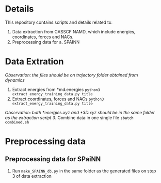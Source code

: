 # Details
This repository contains scripts and details related to:
1. Data extraction from CASSCF NAMD, which include energies, coordinates, forces and NACs.
2. Preprocessing data for
  a. SPAINN

# Data Extration 
_Observation: the files should be on trajectory folder obtained from dynamics_
1. Extract energies from *md.energies ```python3 extract_energy_training_data.py title```
2. Extract coordinates, forces and NACs ```python3 extract_energy_training_data.py title```

_Observation: both *energies.xyz and *3D.xyz should be in the same folder as the extraction script_ 
3. Combine data in one single file ```sbatch combined.sh```

# Preprocessing data
## Preprocessing data for SPaiNN
1. Run ```make_SPAINN_db.py``` in the same folder as the generated files on step 3 of data extraction

